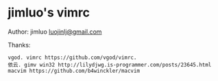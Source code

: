 jimluo's vimrc
============
Author: jimluo <luojinlj@gmail.com>

Thanks:

	vgod. vimrc https://github.com/vgod/vimrc.
	依云. gimv win32 http://lilydjwg.is-programmer.com/posts/23645.html
	macvim https://github.com/b4winckler/macvim
